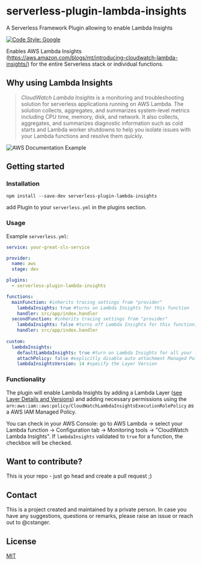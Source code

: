# serverless-plugin-lambda-insights
A Serverless Framework Plugin allowing to enable Lambda Insights

[![Code Style: Google](https://img.shields.io/badge/code%20style-google-blueviolet.svg)](https://github.com/google/gts)
<!-- [![npm version](https://badge.fury.io/js/serverless-plugin-tracing.svg)](https://badge.fury.io/js/serverless-plugin-tracing) -->
<!-- [![CircleCI](https://circleci.com/gh/alex-murashkin/serverless-plugin-tracing.svg?style=shield)](https://circleci.com/gh/alex-murashkin/serverless-plugin-tracing) -->
<!-- [![Coverage Status](https://coveralls.io/repos/github/AlexanderMS/serverless-plugin-tracing/badge.svg)](https://coveralls.io/github/alex-murashkin/serverless-plugin-tracing) -->

Enables AWS Lambda Insights (https://aws.amazon.com/blogs/mt/introducing-cloudwatch-lambda-insights/) for the entire Serverless stack or individual functions.

## Why using Lambda Insights  

> *CloudWatch Lambda Insights* is a monitoring and troubleshooting solution for serverless applications running on AWS Lambda. The solution collects, aggregates, and summarizes system-level metrics including CPU time, memory, disk, and network. It also collects, aggregates, and summarizes diagnostic information such as cold starts and Lambda worker shutdowns to help you isolate issues with your Lambda functions and resolve them quickly.

![AWS Documentation Example](https://docs.aws.amazon.com/lambda/latest/dg/images/lambdainsights-multifunction-view.png)

## Getting started

### Installation
`npm install --save-dev serverless-plugin-lambda-insights`

add Plugin to your `serverless.yml` in the plugins section.


### Usage 
Example `serverless.yml`:

```yaml
service: your-great-sls-service

provider:
  name: aws
  stage: dev

plugins:
  - serverless-plugin-lambda-insights

functions:
  mainFunction: #inherits tracing settings from "provider"
    lambdaInsights: true #turns on Lambda Insights for this function
    handler: src/app/index.handler
  secondFunction: #inherits tracing settings from "provider"
    lambdaInsights: false #turns off Lambda Insights for this function, will overrule custom settings
    handler: src/app/index.handler
 
custom:
  lambdaInsights: 
    defaultLambdaInsights: true #turn on Lambda Insights for all your function, if 
    attachPolicy: false #explicitly disable auto attachment Managed Policy. 
    lambdaInsightsVersion: 14 #specify the Layer Version
```
### Functionality

The plugin will enable Lambda Insights by adding a Lambda Layer ([see Layer Details and Versions](https://docs.aws.amazon.com/AmazonCloudWatch/latest/monitoring/Lambda-Insights-extension-versions.html)) and adding necessary permissions using the `arn:aws:iam::aws:policy/CloudWatchLambdaInsightsExecutionRolePolicy` as a AWS IAM Managed Policy. 

 You can check in your AWS Console:
go to AWS Lambda -> select your Lambda function -> Configuration tab -> Monitoring tools ->
"CloudWatch Lambda Insights". 
If `lambdaInsights` validated to `true` for a function,
the checkbox will be checked.

## Want to contribute?
This is your repo - just go head and create a pull request ;)
## Contact
This is a project created and maintained by a private person. 
In case you have any suggestions, questions or remarks, please raise an issue or reach out to @cstanger.
## License
[MIT](LICENSE)